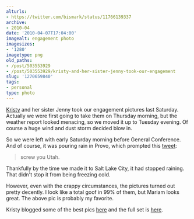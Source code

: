 ```yaml
---
alturls:
- https://twitter.com/bismark/status/11766139337
archive:
- 2010-04
date: '2010-04-07T17:04:00'
imagealt: engagement photo
imagesizes:
- '1280'
imagetype: png
old_paths:
- /post/503553929
- /post/503553929/kristy-and-her-sister-jenny-took-our-engagement
slug: '1270659840'
tags:
- personal
type: photo
---
```


[Kristy][2] and her sister Jenny took our engagement pictures last
Saturday.  Actually we were first going to take them on Thursday morning,
but the weather report looked menacing, so we moved it up to Tuesday
evening.  Of course a huge wind and dust storm decided blow in.

So we were left with early Saturday morning before General Conference.
And of course, it was pouring rain in Provo, which prompted this
[tweet][3]:

> screw you Utah.

Thankfully by the time we made it to Salt Lake City, it had stopped
raining.  That didn't stop it from being freezing cold.

However, even with the crappy circumstances, the pictures turned out
pretty decently.  I look like a total goof in 99% of them, but Mariam
looks great.  The above pic is probably my favorite.

Kristy blogged some of the best pics [here][4] and the full set is
[here][5].

[2]: http://www.chillygator.blogspot.com/
[3]: http://twitter.com/bismark/status/11531877284
[4]: http://chillygator.blogspot.com/2010/04/ryan-and-mariam-engagements.html
[5]: http://greenhillsphotography.smugmug.com/Weddings/Engagements/RyanandMariam/
